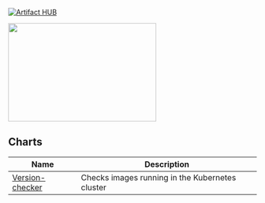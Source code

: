 [![Artifact HUB](https://img.shields.io/endpoint?url=https://staging.artifacthub.io/badge/repository/ymrs-charts)](https://staging.artifacthub.io/packages/search?repo=ymrs-charts)

<img src="https://helm.sh/img/helm.svg" width=300 height=200>

## Charts

| Name                                                      | Description                                                                                                                  |
|-----------------------------------------------------------|------------------------------------------------------------------------------------------------------------------------------|
| [Version-checker](charts/version-checker) | Checks images running in the Kubernetes cluster |                                                                                      